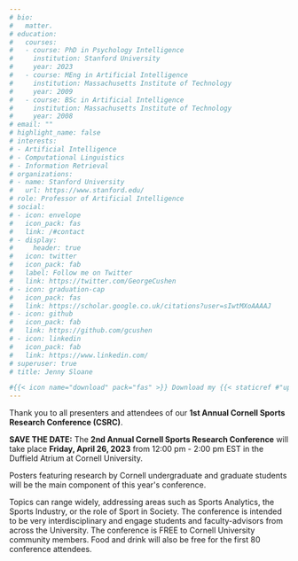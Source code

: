 ```yaml
---
# bio: 
#   matter.
# education:
#   courses:
#   - course: PhD in Psychology Intelligence
#     institution: Stanford University
#     year: 2023
#   - course: MEng in Artificial Intelligence
#     institution: Massachusetts Institute of Technology
#     year: 2009
#   - course: BSc in Artificial Intelligence
#     institution: Massachusetts Institute of Technology
#     year: 2008
# email: ""
# highlight_name: false
# interests:
# - Artificial Intelligence
# - Computational Linguistics
# - Information Retrieval
# organizations:
# - name: Stanford University
#   url: https://www.stanford.edu/
# role: Professor of Artificial Intelligence
# social:
# - icon: envelope
#   icon_pack: fas
#   link: /#contact
# - display:
#     header: true
#   icon: twitter
#   icon_pack: fab
#   label: Follow me on Twitter
#   link: https://twitter.com/GeorgeCushen
# - icon: graduation-cap
#   icon_pack: fas
#   link: https://scholar.google.co.uk/citations?user=sIwtMXoAAAAJ
# - icon: github
#   icon_pack: fab
#   link: https://github.com/gcushen
# - icon: linkedin
#   icon_pack: fab
#   link: https://www.linkedin.com/
# superuser: true
# title: Jenny Sloane

#{{< icon name="download" pack="fas" >}} Download my {{< staticref #"uploads/demo_resume.pdf" "newtab" >}}resumé{{< /staticref >}}.
---
```


Thank you to all presenters and attendees of our **1st Annual Cornell Sports Research Conference (CSRC)**.

**SAVE THE DATE:** The **2nd Annual Cornell Sports Research Conference** will take place **Friday, April 26, 2023** from 12:00 pm - 2:00 pm EST in the Duffield Atrium at Cornell University.

Posters featuring research by Cornell undergraduate and graduate students will be the main component of this year's conference.

Topics can range widely, addressing areas such as Sports Analytics, the Sports Industry, or the role of Sport in Society. The conference is intended to be very interdisciplinary and engage students and faculty-advisors from across the University.
The conference is FREE to Cornell University community members. Food and drink will also be free for the first 80 conference attendees.